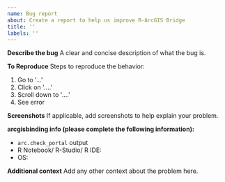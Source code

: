 ```yaml
---
name: Bug report
about: Create a report to help us improve R-ArcGIS Bridge
title: ''
labels: ''
---
```


**Describe the bug**
A clear and concise description of what the bug is.

**To Reproduce**
Steps to reproduce the behavior:
1. Go to '...'
2. Click on '....'
3. Scroll down to '....'
4. See error

**Screenshots**
If applicable, add screenshots to help explain your problem.

**arcgisbinding info (please complete the following information):**
 - `arc.check_portal` output
 - R Notebook/ R-Studio/ R IDE:
 - OS: 

**Additional context**
Add any other context about the problem here.
